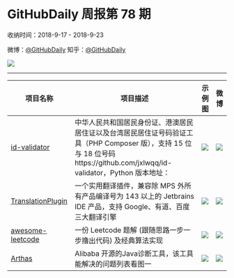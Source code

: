 # GitHubDaily 周报第 78 期

收纳时间：2018-9-17 - 2018-9-23

微博：[@GitHubDaily](https://weibo.com/GitHubDaily)
知乎：[@GitHubDaily](https://www.zhihu.com/people/githubdaily)

![](https://raw.githubusercontent.com/GitHubDaily/GitHubDaily/master/assets/weixin.png)

---

项目名称 | 项目描述 | 示例图 | 微博
--- | --- | --- | ---
[id-validator](status.github_url) | 中华人民共和国居民身份证、港澳居民居住证以及台湾居民居住证号码验证工具（PHP Composer 版），支持 15 位与 18 位号码https://github.com/jxlwqq/id-validator，Python 版本地址： | ![](http://wx3.sinaimg.cn/large/006fiYtfgy1fvg4t44asgj30qv20fqju.jpg) | [![](https://raw.githubusercontent.com/GitHubDaily/GitHubDaily/master/assets/sina_logo.png)](https://weibo.com/5722964389/GAuefEWcY)
[TranslationPlugin](status.github_url) | 一个实用翻译插件，兼容除 MPS 外所有产品编译号为 143 以上的 Jetbrains IDE 产品，支持 Google、有道、百度三大翻译引擎 | ![](http://wx4.sinaimg.cn/large/006fiYtfly1fvf5jn6z2hg30el0eln00.gif) | [![](https://raw.githubusercontent.com/GitHubDaily/GitHubDaily/master/assets/sina_logo.png)](https://weibo.com/5722964389/GAkNLaTw4)
[awesome-leetcode](status.github_url) | 一份 Leetcode 题解 (跟随思路一步一步撸出代码) 及经典算法实现 | ![](http://wx4.sinaimg.cn/large/006fiYtfly1fve40lczloj31hs1xin8j.jpg) | [![](https://raw.githubusercontent.com/GitHubDaily/GitHubDaily/master/assets/sina_logo.png)](https://weibo.com/5722964389/GAbnghyls)
[Arthas](status.github_url) |  Alibaba 开源的Java诊断工具，该工具能解决的问题列表看图一 | ![](http://wx3.sinaimg.cn/large/006fiYtfly1fvbsudvt96j31dw0hsgrb.jpg) | [![](https://raw.githubusercontent.com/GitHubDaily/GitHubDaily/master/assets/sina_logo.png)](https://weibo.com/5722964389/GzJ5LoPqe)
